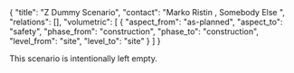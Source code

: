 <rasaeco-meta id="f">
{
    "title": "Z Dummy Scenario",
    "contact": "Marko Ristin <rist@zhaw.ch>, Somebody Else <somebody@else.ch>",
    "relations": [],
    "volumetric": [
        { 
            "aspect_from": "as-planned", "aspect_to": "safety",
            "phase_from": "construction", "phase_to": "construction",
            "level_from": "site", "level_to": "site"
        }
    ]
}
</rasaeco-meta>

This scenario is intentionally left empty.
